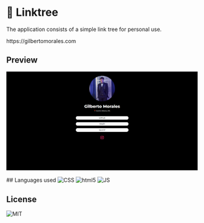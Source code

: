 
# 🌳 Linktree 

The application consists of a simple link tree for personal use.
<p>https://gilbertomorales.com</p>

## Preview
<p> <img alt="Web" src="https://github.com/eumorales/eumorales/blob/main/preview/linktree-web.png" /></p>
## Languages used
<img alt="CSS" src="https://img.shields.io/badge/CSS3-%231572B6.svg?style=flat-square&logo=css3&logoColor=white" /> <img alt="html5" src="https://img.shields.io/badge/-HTML5-E34F26?style=flat-square&logo=html5&logoColor=white" /> <img alt="JS" src="https://img.shields.io/badge/JavaScript-F7DF1E?logo=JavaScript&logoColor=000&style=flat-square" />

## License
<p> <img alt="MIT" src="https://img.shields.io/badge/license-MIT-blue" /></p>

